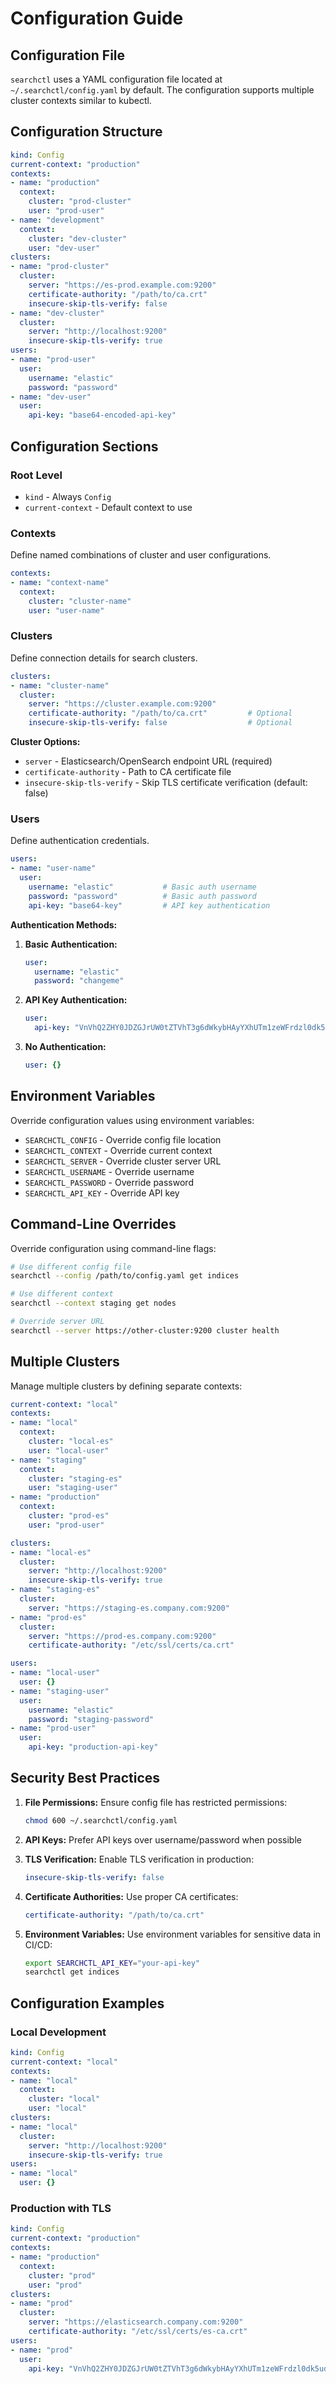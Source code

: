# Configuration Guide

## Configuration File

`searchctl` uses a YAML configuration file located at `~/.searchctl/config.yaml` by default. The configuration supports multiple cluster contexts similar to kubectl.

## Configuration Structure

```yaml
kind: Config
current-context: "production"
contexts:
- name: "production"
  context:
    cluster: "prod-cluster"
    user: "prod-user"
- name: "development"
  context:
    cluster: "dev-cluster"
    user: "dev-user"
clusters:
- name: "prod-cluster"
  cluster:
    server: "https://es-prod.example.com:9200"
    certificate-authority: "/path/to/ca.crt"
    insecure-skip-tls-verify: false
- name: "dev-cluster"
  cluster:
    server: "http://localhost:9200"
    insecure-skip-tls-verify: true
users:
- name: "prod-user"
  user:
    username: "elastic"
    password: "password"
- name: "dev-user"
  user:
    api-key: "base64-encoded-api-key"
```

## Configuration Sections

### Root Level
- `kind` - Always `Config`
- `current-context` - Default context to use

### Contexts
Define named combinations of cluster and user configurations.

```yaml
contexts:
- name: "context-name"
  context:
    cluster: "cluster-name"
    user: "user-name"
```

### Clusters
Define connection details for search clusters.

```yaml
clusters:
- name: "cluster-name"
  cluster:
    server: "https://cluster.example.com:9200"
    certificate-authority: "/path/to/ca.crt"         # Optional
    insecure-skip-tls-verify: false                  # Optional
```

**Cluster Options:**
- `server` - Elasticsearch/OpenSearch endpoint URL (required)
- `certificate-authority` - Path to CA certificate file
- `insecure-skip-tls-verify` - Skip TLS certificate verification (default: false)

### Users
Define authentication credentials.

```yaml
users:
- name: "user-name"
  user:
    username: "elastic"           # Basic auth username
    password: "password"          # Basic auth password
    api-key: "base64-key"         # API key authentication
```

**Authentication Methods:**

1. **Basic Authentication:**
   ```yaml
   user:
     username: "elastic"
     password: "changeme"
   ```

2. **API Key Authentication:**
   ```yaml
   user:
     api-key: "VnVhQ2ZHY0JDZGJrUW0tZTVhT3g6dWkybHAyYXhUTm1zeWFrdzl0dk5udw=="
   ```

3. **No Authentication:**
   ```yaml
   user: {}
   ```

## Environment Variables

Override configuration values using environment variables:

- `SEARCHCTL_CONFIG` - Override config file location
- `SEARCHCTL_CONTEXT` - Override current context
- `SEARCHCTL_SERVER` - Override cluster server URL
- `SEARCHCTL_USERNAME` - Override username
- `SEARCHCTL_PASSWORD` - Override password
- `SEARCHCTL_API_KEY` - Override API key

## Command-Line Overrides

Override configuration using command-line flags:

```bash
# Use different config file
searchctl --config /path/to/config.yaml get indices

# Use different context
searchctl --context staging get nodes

# Override server URL
searchctl --server https://other-cluster:9200 cluster health
```

## Multiple Clusters

Manage multiple clusters by defining separate contexts:

```yaml
current-context: "local"
contexts:
- name: "local"
  context:
    cluster: "local-es"
    user: "local-user"
- name: "staging"
  context:
    cluster: "staging-es"
    user: "staging-user"
- name: "production"
  context:
    cluster: "prod-es"
    user: "prod-user"

clusters:
- name: "local-es"
  cluster:
    server: "http://localhost:9200"
    insecure-skip-tls-verify: true
- name: "staging-es"
  cluster:
    server: "https://staging-es.company.com:9200"
- name: "prod-es"
  cluster:
    server: "https://prod-es.company.com:9200"
    certificate-authority: "/etc/ssl/certs/ca.crt"

users:
- name: "local-user"
  user: {}
- name: "staging-user"
  user:
    username: "elastic"
    password: "staging-password"
- name: "prod-user"
  user:
    api-key: "production-api-key"
```

## Security Best Practices

1. **File Permissions:** Ensure config file has restricted permissions:
   ```bash
   chmod 600 ~/.searchctl/config.yaml
   ```

2. **API Keys:** Prefer API keys over username/password when possible

3. **TLS Verification:** Enable TLS verification in production:
   ```yaml
   insecure-skip-tls-verify: false
   ```

4. **Certificate Authorities:** Use proper CA certificates:
   ```yaml
   certificate-authority: "/path/to/ca.crt"
   ```

5. **Environment Variables:** Use environment variables for sensitive data in CI/CD:
   ```bash
   export SEARCHCTL_API_KEY="your-api-key"
   searchctl get indices
   ```

## Configuration Examples

### Local Development
```yaml
kind: Config
current-context: "local"
contexts:
- name: "local"
  context:
    cluster: "local"
    user: "local"
clusters:
- name: "local"
  cluster:
    server: "http://localhost:9200"
    insecure-skip-tls-verify: true
users:
- name: "local"
  user: {}
```

### Production with TLS
```yaml
kind: Config
current-context: "production"
contexts:
- name: "production"
  context:
    cluster: "prod"
    user: "prod"
clusters:
- name: "prod"
  cluster:
    server: "https://elasticsearch.company.com:9200"
    certificate-authority: "/etc/ssl/certs/es-ca.crt"
users:
- name: "prod"
  user:
    api-key: "VnVhQ2ZHY0JDZGJrUW0tZTVhT3g6dWkybHAyYXhUTm1zeWFrdzl0dk5udw=="
```
